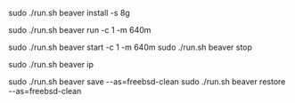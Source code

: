sudo ./run.sh beaver install -s 8g

sudo ./run.sh beaver run -c 1 -m 640m

sudo ./run.sh beaver start -c 1 -m 640m
sudo ./run.sh beaver stop

sudo ./run.sh beaver ip

sudo ./run.sh beaver save --as=freebsd-clean
sudo ./run.sh beaver restore --as=freebsd-clean
